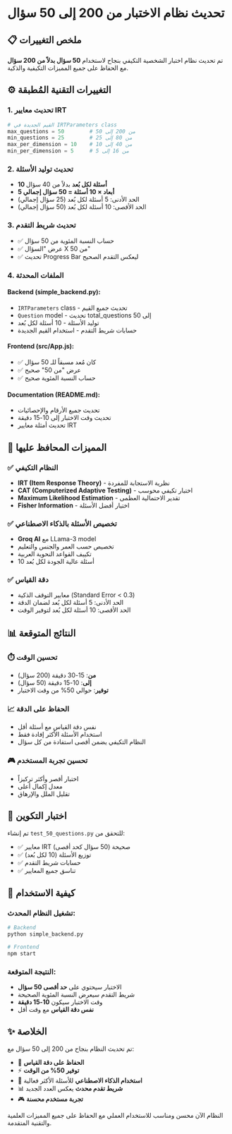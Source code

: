 # تحديث نظام الاختبار من 200 إلى 50 سؤال

## 📋 ملخص التغييرات

تم تحديث نظام اختبار الشخصية التكيفي بنجاح لاستخدام **50 سؤال بدلاً من 200 سؤال** مع الحفاظ على جميع المميزات التكيفية والذكية.

## ⚙️ التغييرات التقنية المُطبقة

### 1. تحديث معايير IRT
```python
# القيم الجديدة في IRTParameters class
max_questions = 50        # من 200 إلى 50
min_questions = 25        # من 80 إلى 25  
max_per_dimension = 10    # من 40 إلى 10
min_per_dimension = 5     # من 16 إلى 5
```

### 2. تحديث توليد الأسئلة
- **10 أسئلة لكل بُعد** بدلاً من 40 سؤال
- **5 أبعاد × 10 أسئلة = 50 سؤال إجمالي**
- الحد الأدنى: 5 أسئلة لكل بُعد (25 سؤال إجمالي)
- الحد الأقصى: 10 أسئلة لكل بُعد (50 سؤال إجمالي)

### 3. تحديث شريط التقدم
- ✅ حساب النسبة المئوية من 50 سؤال
- ✅ عرض "السؤال X من 50"
- ✅ تحديث Progress Bar ليعكس التقدم الصحيح

### 4. الملفات المحدثة

#### Backend (simple_backend.py):
- `IRTParameters` class - تحديث جميع القيم
- `Question` model - تحديث total_questions إلى 50
- توليد الأسئلة - 10 أسئلة لكل بُعد
- حسابات شريط التقدم - استخدام القيم الجديدة

#### Frontend (src/App.js):
- ✅ كان مُعد مسبقاً للـ 50 سؤال
- ✅ عرض "من 50" صحيح
- ✅ حساب النسبة المئوية صحيح

#### Documentation (README.md):
- تحديث جميع الأرقام والإحصائيات
- تحديث وقت الاختبار إلى 10-15 دقيقة
- تحديث أمثلة معايير IRT

## 🎯 المميزات المحافظ عليها

### ✅ النظام التكيفي
- **IRT (Item Response Theory)** - نظرية الاستجابة للمفردة
- **CAT (Computerized Adaptive Testing)** - اختبار تكيفي محوسب
- **Maximum Likelihood Estimation** - تقدير الاحتمالية العظمى
- **Fisher Information** - اختيار أفضل الأسئلة

### ✅ تخصيص الأسئلة بالذكاء الاصطناعي
- **Groq AI** مع LLama-3 model
- تخصيص حسب العمر والجنس والتعليم
- تكييف القواعد النحوية العربية
- 10 أسئلة عالية الجودة لكل بُعد

### ✅ دقة القياس
- معايير التوقف الذكية (Standard Error < 0.3)
- الحد الأدنى: 5 أسئلة لكل بُعد لضمان الدقة
- الحد الأقصى: 10 أسئلة لكل بُعد لتوفير الوقت

## 📊 النتائج المتوقعة

### ⏱️ تحسين الوقت
- **من**: 15-30 دقيقة (200 سؤال)
- **إلى**: 10-15 دقيقة (50 سؤال)
- **توفير**: حوالي 50% من وقت الاختبار

### 📈 الحفاظ على الدقة
- نفس دقة القياس مع أسئلة أقل
- استخدام الأسئلة الأكثر إفادة فقط
- النظام التكيفي يضمن أقصى استفادة من كل سؤال

### 🎮 تحسين تجربة المستخدم
- اختبار أقصر وأكثر تركيزاً
- معدل إكمال أعلى
- تقليل الملل والإرهاق

## 🔧 اختبار التكوين

تم إنشاء `test_50_questions.py` للتحقق من:
- ✅ معايير IRT صحيحة (50 سؤال كحد أقصى)
- ✅ توزيع الأسئلة (10 لكل بُعد)
- ✅ حسابات شريط التقدم
- ✅ تناسق جميع المعايير

## 🚀 كيفية الاستخدام

### تشغيل النظام المحدث:
```bash
# Backend
python simple_backend.py

# Frontend  
npm start
```

### النتيجة المتوقعة:
- الاختبار سيحتوي على **حد أقصى 50 سؤال**
- شريط التقدم سيعرض النسبة المئوية الصحيحة
- وقت الاختبار سيكون **10-15 دقيقة**
- **نفس دقة القياس** مع وقت أقل

## ✨ الخلاصة

تم تحديث النظام بنجاح من 200 إلى 50 سؤال مع:
- 🎯 **الحفاظ على دقة القياس**
- ⚡ **توفير 50% من الوقت**  
- 🧠 **استخدام الذكاء الاصطناعي** للأسئلة الأكثر فعالية
- 📊 **شريط تقدم محدث** يعكس العدد الجديد
- 🎮 **تجربة مستخدم محسنة**

النظام الآن محسن ومناسب للاستخدام العملي مع الحفاظ على جميع المميزات العلمية والتقنية المتقدمة.
